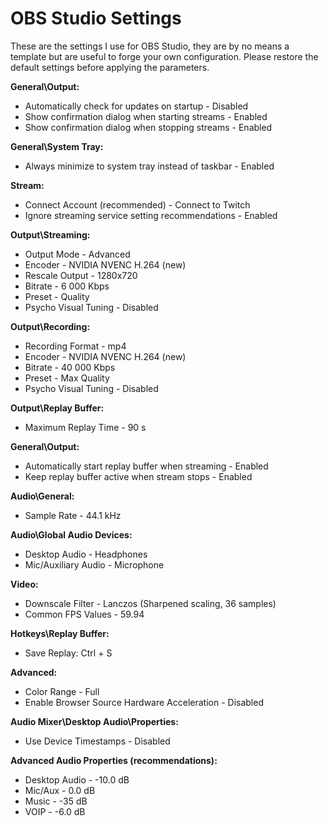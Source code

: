 # OBS Studio Settings

These are the settings I use for OBS Studio, they are by no means a template but are useful to forge your own configuration. Please restore the default settings before applying the parameters.

__General\Output:__
* Automatically check for updates on startup - Disabled
* Show confirmation dialog when starting streams - Enabled
* Show confirmation dialog when stopping streams - Enabled

__General\System Tray:__
* Always minimize to system tray instead of taskbar - Enabled

__Stream:__
* Connect Account (recommended) - Connect to Twitch
* Ignore streaming service setting recommendations - Enabled

__Output\Streaming:__
* Output Mode - Advanced
* Encoder - NVIDIA NVENC H.264 (new)
* Rescale Output - 1280x720
* Bitrate - 6 000 Kbps
* Preset - Quality
* Psycho Visual Tuning - Disabled

__Output\Recording:__
* Recording Format - mp4
* Encoder - NVIDIA NVENC H.264 (new)
* Bitrate - 40 000 Kbps
* Preset - Max Quality
* Psycho Visual Tuning - Disabled

__Output\Replay Buffer:__
* Maximum Replay Time - 90 s

__General\Output:__
* Automatically start replay buffer when streaming - Enabled
* Keep replay buffer active when stream stops - Enabled

__Audio\General:__
* Sample Rate - 44.1 kHz

__Audio\Global Audio Devices:__
* Desktop Audio - Headphones
* Mic/Auxiliary Audio - Microphone

__Video:__
* Downscale Filter - Lanczos (Sharpened scaling, 36 samples)
* Common FPS Values - 59.94

__Hotkeys\Replay Buffer:__
* Save Replay: Ctrl + S

__Advanced:__
* Color Range - Full
* Enable Browser Source Hardware Acceleration - Disabled

__Audio Mixer\Desktop Audio\Properties:__
* Use Device Timestamps - Disabled

__Advanced Audio Properties (recommendations):__
* Desktop Audio - -10.0 dB
* Mic/Aux - 0.0 dB
* Music - -35 dB
* VOIP - -6.0 dB
